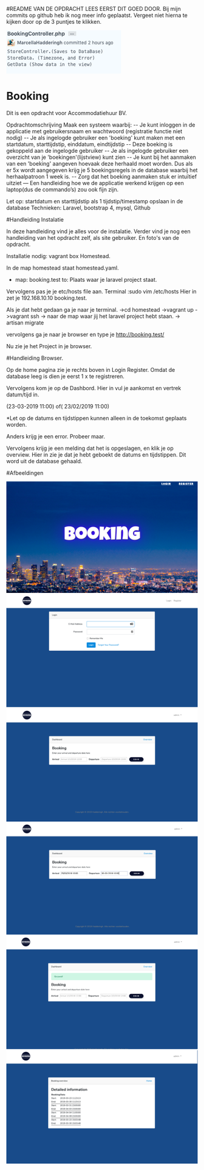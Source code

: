 #README VAN DE OPDRACHT LEES EERST DIT GOED DOOR.
Bij mijn commits op github heb ik nog meer info geplaatst.
Vergeet niet hierna te kijken door op de 3 puntjes te klikken.

![alt text](https://github.com/MarcellaHadderingh/Booking/blob/master/public/image/GithubCommits.png?raw=true)

# Booking

Dit is een opdracht voor Accommodatiehuur BV.

Opdrachtomschrijving
Maak een systeem waarbij:
-- Je kunt inloggen in de applicatie met gebruikersnaam en wachtwoord (registratie functie niet nodig)
-- Je als ingelogde gebruiker een 'boeking' kunt maken met een startdatum, starttijdstip, einddatum, eindtijdstip
-- Deze boeking is gekoppeld aan de ingelogde gebruiker
-- Je als ingelogde gebruiker een overzicht van je 'boekingen'(lijstview) kunt zien
-- Je kunt bij het aanmaken van een 'boeking' aangeven hoevaak deze herhaald moet worden. Dus als er 5x wordt aangegeven krijg je 5 boekingsregels in de database waarbij het herhaalpatroon 1 week is.
-- Zorg dat het boeking aanmaken stuk er intuïtief uitziet
— Een handleiding hoe we de applicatie werkend krijgen op een laptop(dus de commando’s) zou ook fijn zijn.

Let op: startdatum en starttijdstip als 1 tijdstip/timestamp opslaan in de database
Technieken: Laravel, bootstrap 4, mysql, Github

#Handleiding Instalatie

In deze handleiding vind je alles voor de instalatie.
Verder vind je nog een handleiding van het opdracht zelf, als site gebruiker.
En foto's van de opdracht.

Installatie nodig:
vagrant box
Homestead.

In de map homestead staat homestead.yaml.
 
- map: booking.test
      to: Plaats waar je laravel project staat.

Vervolgens pas je je etc/hosts file aan.
Terminal :sudo vim /etc/hosts
Hier in zet je 192.168.10.10   booking.test.

Als je dat hebt gedaan ga je naar je terminal.
->cd homestead
->vagrant up
->vagrant ssh
-> naar de map waar jij het laravel project hebt staan.
-> artisan migrate

vervolgens ga je naar je browser en type je http://booking.test/

Nu zie je het Project in je browser.

#Handleiding Browser.

Op de home pagina zie je rechts boven in Login Register.
Omdat de database leeg is dien je eerst 1 x te registreren.

Vervolgens kom je op de Dashbord.
Hier in vul je aankomst en vertrek datum/tijd in.

(23-03-2019 11:00) of( 23/02/2019 11:00)

*Let op de datums en tijdstippen kunnen alleen in de toekomst geplaats worden.

Anders krijg je een error.
Probeer maar.

Vervolgens krijg je een melding dat het is opgeslagen, en klik je op overview.
Hier in zie je dat je hebt geboekt de datums en tijdstippen. Dit word uit de database gehaald.

#Afbeeldingen

![alt text](https://github.com/MarcellaHadderingh/Booking/blob/master/public/image/BookingHome.png?raw=true)
![alt text](https://github.com/MarcellaHadderingh/Booking/blob/master/public/image/BookingLogin.png?raw=true)
![alt text](https://github.com/MarcellaHadderingh/Booking/blob/master/public/image/BookingBooking.png?raw=true)
![alt text](https://github.com/MarcellaHadderingh/Booking/blob/master/public/image/BookingType.png?raw=true)
![alt text](https://github.com/MarcellaHadderingh/Booking/blob/master/public/image/BookingSaved.png?raw=true)
![alt text](https://github.com/MarcellaHadderingh/Booking/blob/master/public/image/BookingOverview.png?raw=true)





